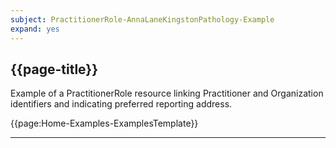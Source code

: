 ```yaml
---
subject: PractitionerRole-AnnaLaneKingstonPathology-Example
expand: yes
---
```



## {{page-title}}

Example of a PractitionerRole resource linking Practitioner and Organization identifiers and indicating preferred reporting address.

{{page:Home-Examples-ExamplesTemplate}}


---